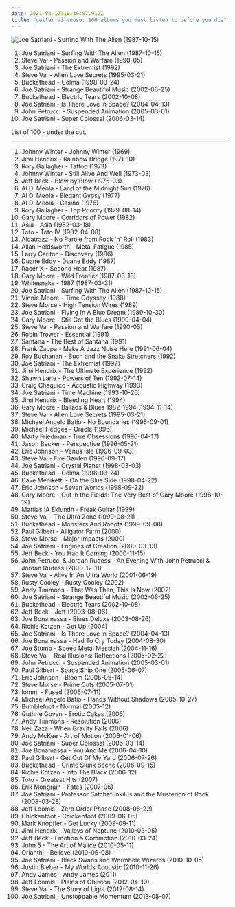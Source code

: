 ```yaml
---
date: 2021-04-12T10:39:07.912Z
title: "guitar virtuoso: 100 albums you must listen to before you die"
---
```

![Joe Satriani - Surfing With The Alien (1987-10-15)](http://coverartarchive.org/release/b06fe72c-868c-4d21-91ff-593a4b0e2022/15141670144-500.jpg "Joe Satriani - Surfing With The Alien (1987-10-15)")
<ol class="albums">
<li data-cover="http://coverartarchive.org/release/b06fe72c-868c-4d21-91ff-593a4b0e2022/15141670144-500.jpg" data-tags="instrumental rock, guitar virtuoso" role="button">Joe Satriani - Surfing With The Alien (1987-10-15)</li>
<li data-cover="http://coverartarchive.org/release/7a83e47e-78be-4992-bcff-c3cb6c2683db/4608197588-500.jpg" data-tags="instrumental rock, guitar virtuoso" role="button">Steve Vai - Passion and Warfare (1990-05)</li>
<li data-cover="https://img.discogs.com/zcbdxYi8QP7ObDrIpoZiAqtfJJw=/fit-in/600x906/filters:strip_icc():format(jpeg):mode_rgb():quality(90)/discogs-images/R-3178290-1543779095-8106.jpeg.jpg" data-tags="instrumental rock, guitar virtuoso, instrumental" role="button">Joe Satriani - The Extremist (1992)</li>
<li data-cover="http://coverartarchive.org/release/6fc1a4df-ceb8-4d79-84c1-0f3d6f207750/23035733527-500.jpg" data-tags="guitar virtuoso, instrumental rock, guitar" role="button">Steve Vai - Alien Love Secrets (1995-03-21)</li>
<li data-cover="http://coverartarchive.org/release/6173c409-e099-46e8-b823-677bb08b255a/14928692380-500.jpg" data-tags="instrumental, ambient, guitar virtuoso" role="button">Buckethead - Colma (1998-03-24)</li>
<li data-cover="https://img.discogs.com/5h_ZrW3sDyRcs5RDs9QWzsN9gvc=/fit-in/600x603/filters:strip_icc():format(jpeg):mode_rgb():quality(90)/discogs-images/R-7872856-1450630821-7855.jpeg.jpg" data-tags="guitar virtuoso, instrumental rock" role="button">Joe Satriani - Strange Beautiful Music (2002-06-25)</li>
<li data-cover="http://coverartarchive.org/release/7ad421cb-26d8-47d9-ac97-ef0ba5230646/14928752516-500.jpg" data-tags="instrumental, guitar virtuoso, experimental" role="button">Buckethead - Electric Tears (2002-10-08)</li>
<li data-cover="http://coverartarchive.org/release/73f34799-1a4c-4ecb-89dc-2a05a0f1103b/4526835963-500.jpg" data-tags="guitar virtuoso, instrumental rock" role="button">Joe Satriani - Is There Love in Space? (2004-04-13)</li>
<li data-cover="http://coverartarchive.org/release/39d56964-24ff-49e8-9cdd-939568ca2901/1617756617-500.jpg" data-tags="guitar virtuoso, instrumental, progressive metal" role="button">John Petrucci - Suspended Animation (2005-03-01)</li>
<li data-cover="http://coverartarchive.org/release/b0eab380-050a-3b30-8262-3305b4bb0359/6968445434-500.jpg" data-tags="instrumental rock, guitar virtuoso" role="button">Joe Satriani - Super Colossal (2006-03-14)</li>
</ol>
List of 100 - under the cut.
<!-- more -->

_________________

<ol class="albums">
<li data-cover="http://coverartarchive.org/release/1c546b7c-9342-44b2-8049-f6c66f32d29c/16055568607-500.jpg" data-tags="blues, blues rock" role="button">
Johnny Winter - Johnny Winter (1969)
</li>
<li data-cover="https://img.discogs.com/TeuB0YgylQEFx6QexoX7I_xCLoA=/fit-in/300x300/filters:strip_icc():format(jpeg):mode_rgb():quality(90)/discogs-images/R-5908490-1406034554-1635.jpeg.jpg" data-tags="rock, guitar" role="button">
Jimi Hendrix - Rainbow Bridge (1971-10)
</li>
<li data-cover="http://coverartarchive.org/release/8daf4cd8-def7-4993-b1ef-340700ca95ff/7443035790-500.jpg" data-tags="blues rock" role="button">
Rory Gallagher - Tattoo (1973)
</li>
<li data-cover="https://img.discogs.com/AHtC3FVIMsoA6hRqe56C8Ax2Jm8=/fit-in/600x578/filters:strip_icc():format(jpeg):mode_rgb():quality(90)/discogs-images/R-6931769-1429801974-8154.jpeg.jpg" data-tags="blues rock" role="button">
Johnny Winter - Still Alive And Well (1973-03)
</li>
<li data-cover="https://img.discogs.com/F_PpNjjNEZPo3pSL97LApvoxhJU=/fit-in/600x590/filters:strip_icc():format(jpeg):mode_rgb():quality(90)/discogs-images/R-7016529-1572163829-8011.jpeg.jpg" data-tags="fusion" role="button">
Jeff Beck - Blow by Blow (1975-03)
</li>
<li data-cover="http://coverartarchive.org/release/2130badd-2c36-4061-b03e-66127118a7dc/5191736117-500.jpg" data-tags="fusion, jazz fusion" role="button">
Al Di Meola - Land of the Midnight Sun (1976)
</li>
<li data-cover="https://img.discogs.com/P08vvN0k9cAp_205aggHldYpfl8=/fit-in/600x616/filters:strip_icc():format(jpeg):mode_rgb():quality(90)/discogs-images/R-2622005-1536349971-1230.jpeg.jpg" data-tags="jazz fusion, jazz, fusion" role="button">
Al Di Meola - Elegant Gypsy (1977)
</li>
<li data-cover="http://coverartarchive.org/release/a1dd2224-95f1-4928-9686-c7cdb8da5afa/5165285855-500.jpg" data-tags="fusion" role="button">
Al Di Meola - Casino (1978)
</li>
<li data-cover="http://coverartarchive.org/release/db27de8b-8253-4b1b-bcda-bad5bb882a43/7443079396-500.jpg" data-tags="blues, blues rock, classic rock" role="button">
Rory Gallagher - Top Priority (1979-08-14)
</li>
<li data-cover="http://coverartarchive.org/release/679c7769-03cf-4582-bf45-cce56450c8c0/19982018420-500.jpg" data-tags="rock" role="button">
Gary Moore - Corridors of Power (1982)
</li>
<li data-cover="http://coverartarchive.org/release/9e1604a5-a7b1-46f4-adff-b5c5a8bd33b0/12748445063-500.jpg" data-tags="progressive rock" role="button">
Asia - Asia (1982-03-18)
</li>
<li data-cover="http://coverartarchive.org/release/c7c6a575-1d22-40d9-a112-bca069207eb6/14497556057-500.jpg" data-tags="80s, classic rock, soft rock" role="button">
Toto - Toto IV (1982-04-08)
</li>
<li data-cover="https://img.discogs.com/ShKKWfUs68Diszr5Rw4MDHpWT0U=/fit-in/300x300/filters:strip_icc():format(jpeg):mode_rgb():quality(90)/discogs-images/R-2438572-1539354338-8517.jpeg.jpg" data-tags="hard rock, guitar virtuoso, yngwie malmsteen" role="button">
Alcatrazz - No Parole from Rock 'n' Roll (1983)
</li>
<li data-cover="https://img.discogs.com/l11eJQX-Qbi88KDHpfGcME4wWUg=/fit-in/439x443/filters:strip_icc():format(jpeg):mode_rgb():quality(90)/discogs-images/R-3667906-1339584107-1206.jpeg.jpg" data-tags="fusion" role="button">
Allan Holdsworth - Metal Fatigue (1985)
</li>
<li data-cover="https://via.placeholder.com/450" data-tags="smooth jazz" role="button">
Larry Carlton - Discovery (1986)
</li>
<li data-cover="http://coverartarchive.org/release/48b94126-5941-4076-8b0b-fc586c416e07/23743667370-500.jpg" data-tags="twangy guitar" role="button">
Duane Eddy - Duane Eddy (1987)
</li>
<li data-cover="https://img.discogs.com/jvdFdwcboJ6e9FQJRMgNi2YuwPI=/fit-in/600x588/filters:strip_icc():format(jpeg):mode_rgb():quality(90)/discogs-images/R-4705357-1372840963-5632.jpeg.jpg" data-tags="heavy metal" role="button">
Racer X - Second Heat (1987)
</li>
<li data-cover="https://img.discogs.com/HLKOcTiJhaU9tywtL_RnFq3k69E=/fit-in/300x300/filters:strip_icc():format(jpeg):mode_rgb():quality(90)/discogs-images/R-1328174-1301762717.jpeg.jpg" data-tags="rock" role="button">
Gary Moore - Wild Frontier (1987-03-18)
</li>
<li data-cover="http://coverartarchive.org/release/2049b55c-0714-4ca2-8352-ba0d7041e5fd/6322117461-500.jpg" data-tags="hard rock" role="button">
Whitesnake - 1987 (1987-03-31)
</li>
<li data-cover="http://coverartarchive.org/release/b06fe72c-868c-4d21-91ff-593a4b0e2022/15141670144-500.jpg" data-tags="instrumental rock, guitar virtuoso" role="button">
Joe Satriani - Surfing With The Alien (1987-10-15)
</li>
<li data-cover="http://coverartarchive.org/release/92eb1dd0-abbb-4b95-b4e9-2e61074bd97b/13572842813-500.jpg" data-tags="guitar virtuoso" role="button">
Vinnie Moore - Time Odyssey (1988)
</li>
<li data-cover="http://coverartarchive.org/release/79a6632e-246c-48b7-bafa-d849af77696f/7729055358-500.jpg" data-tags="guitar virtuoso, instrumental guitar rock" role="button">
Steve Morse - High Tension Wires (1989)
</li>
<li data-cover="http://coverartarchive.org/release/cbda74c7-2b47-399a-b1cd-11384ac7529f/1726938938-500.jpg" data-tags="instrumental rock, guitar virtuoso" role="button">
Joe Satriani - Flying In A Blue Dream (1989-10-30)
</li>
<li data-cover="http://coverartarchive.org/release/b96e7620-18b1-494b-a7c7-19faae798099/3291021954-500.jpg" data-tags="blues rock, blues" role="button">
Gary Moore - Still Got the Blues (1990-04-04)
</li>
<li data-cover="http://coverartarchive.org/release/7a83e47e-78be-4992-bcff-c3cb6c2683db/4608197588-500.jpg" data-tags="instrumental rock, guitar virtuoso" role="button">
Steve Vai - Passion and Warfare (1990-05)
</li>
<li data-cover="https://img.discogs.com/WA4QFPrqdD-pUrcmY-VjUhCqGuI=/fit-in/600x600/filters:strip_icc():format(jpeg):mode_rgb():quality(90)/discogs-images/R-9658137-1484332186-7785.jpeg.jpg" data-tags="blues rock, classic rock" role="button">
Robin Trower - Essential (1991)
</li>
<li data-cover="https://img.discogs.com/7aFINOY3R4gg3XpTLiN3Kyp12IA=/fit-in/600x598/filters:strip_icc():format(jpeg):mode_rgb():quality(90)/discogs-images/R-6421107-1418785861-3056.jpeg.jpg" data-tags="guitar virtuoso" role="button">
Santana - The Best of Santana (1991)
</li>
<li data-cover="https://img.discogs.com/HL3z-D4sfWoWsVR9BzTtM6_Oh3c=/fit-in/600x607/filters:strip_icc():format(jpeg):mode_rgb():quality(90)/discogs-images/R-11892979-1527710498-5704.jpeg.jpg" data-tags="rock, 80s, experimental, singer-songwriter, jazz fusion, 90s, progressive, oldies, jazz rock, male vocalists, guitar virtuoso, zappa, 1980s, albums to get, znebula, f zappa" role="button">
Frank Zappa - Make A Jazz Noise Here (1991-06-04)
</li>
<li data-cover="http://coverartarchive.org/release/829382cf-c96a-40a8-aef9-5d725d54cc2f/7538809120-500.jpg" data-tags="blues, guitar virtuoso, roy buchanan" role="button">
Roy Buchanan - Buch and the Snake Stretchers (1992)
</li>
<li data-cover="https://img.discogs.com/zcbdxYi8QP7ObDrIpoZiAqtfJJw=/fit-in/600x906/filters:strip_icc():format(jpeg):mode_rgb():quality(90)/discogs-images/R-3178290-1543779095-8106.jpeg.jpg" data-tags="instrumental rock, guitar virtuoso, instrumental" role="button">
Joe Satriani - The Extremist (1992)
</li>
<li data-cover="http://coverartarchive.org/release/94a88cc8-2ce3-4ca3-afd7-d2411844b122/18759016208-500.jpg" data-tags="classic rock, rock" role="button">
Jimi Hendrix - The Ultimate Experience (1992)
</li>
<li data-cover="https://img.discogs.com/2lyKYH6w2FPYLLFLYF_f2awnAs8=/fit-in/200x200/filters:strip_icc():format(jpeg):mode_rgb():quality(90)/discogs-images/R-1033008-1186275569.jpeg.jpg" data-tags="guitar virtuoso" role="button">
Shawn Lane - Powers of Ten (1992-07-14)
</li>
<li data-cover="https://img.discogs.com/ChUgvhIWIVQpohV3tyHWJQA8vRM=/fit-in/252x258/filters:strip_icc():format(jpeg):mode_rgb():quality(90)/discogs-images/R-2446781-1284540147.jpeg.jpg" data-tags="guitar virtuoso" role="button">
Craig Chaquico - Acoustic Highway (1993)
</li>
<li data-cover="http://coverartarchive.org/release/5551ab4f-c09f-4456-8d8c-821f63f71d7c/4524676990-500.jpg" data-tags="guitar virtuoso" role="button">
Joe Satriani - Time Machine (1993-10-26)
</li>
<li data-cover="http://coverartarchive.org/release/c521a73a-a455-4fce-8f30-3b6b96d2a014/17155884093-500.jpg" data-tags="guitar virtuoso" role="button">
Jimi Hendrix - Bleeding Heart (1994)
</li>
<li data-cover="http://coverartarchive.org/release/ea258c97-fef5-4eb0-8a6f-b121fc516250/15368357135-500.jpg" data-tags="blues" role="button">
Gary Moore - Ballads & Blues 1982-1994 (1994-11-14)
</li>
<li data-cover="http://coverartarchive.org/release/6fc1a4df-ceb8-4d79-84c1-0f3d6f207750/23035733527-500.jpg" data-tags="guitar virtuoso, instrumental rock, guitar" role="button">
Steve Vai - Alien Love Secrets (1995-03-21)
</li>
<li data-cover="http://coverartarchive.org/release/af0ade95-df87-45ff-b98d-97306b9e916c/5371373102-500.jpg" data-tags="guitar virtuoso" role="button">
Michael Angelo Batio - No Boundaries (1995-09-01)
</li>
<li data-cover="http://coverartarchive.org/release/5284faf7-e959-44b8-926b-8f5d158bd831/6366575619-500.jpg" data-tags="guitar virtuoso, windham hill records, windham hill recording" role="button">
Michael Hedges - Oracle (1996)
</li>
<li data-cover="https://img.discogs.com/tC3bbcwG2xz1bOJ1UgiVQmLW2Z8=/fit-in/600x450/filters:strip_icc():format(jpeg):mode_rgb():quality(90)/discogs-images/R-9257292-1477491778-5649.jpeg.jpg" data-tags="guitar virtuoso, instrumental" role="button">
Marty Friedman - True Obsessions (1996-04-17)
</li>
<li data-cover="https://img.discogs.com/mNXWnxU6AigruWA4NqM5Yj2B2dk=/fit-in/500x501/filters:strip_icc():format(jpeg):mode_rgb():quality(90)/discogs-images/R-806104-1504454664-2413.jpeg.jpg" data-tags="guitar virtuoso" role="button">
Jason Becker - Perspective (1996-05-21)
</li>
<li data-cover="http://coverartarchive.org/release/e64ca838-3e17-4fa8-95c0-a4ca9fc131ac/6284702972-500.jpg" data-tags="guitar virtuoso" role="button">
Eric Johnson - Venus Isle (1996-09-03)
</li>
<li data-cover="https://img.discogs.com/oOx0rjsmKvMy2n-zxGt6EV-Dfqc=/fit-in/600x598/filters:strip_icc():format(jpeg):mode_rgb():quality(90)/discogs-images/R-3357095-1383601658-5363.jpeg.jpg" data-tags="instrumental rock, guitar virtuoso" role="button">
Steve Vai - Fire Garden (1996-09-17)
</li>
<li data-cover="http://coverartarchive.org/release/9c61fc3f-f5b2-4789-a208-a62965f4eecd/6968354340-500.jpg" data-tags="instrumental rock, guitar virtuoso" role="button">
Joe Satriani - Crystal Planet (1998-03-03)
</li>
<li data-cover="http://coverartarchive.org/release/6173c409-e099-46e8-b823-677bb08b255a/14928692380-500.jpg" data-tags="instrumental, ambient, guitar virtuoso" role="button">
Buckethead - Colma (1998-03-24)
</li>
<li data-cover="http://coverartarchive.org/release/d6eb9772-c56f-4a60-8709-4959c6245047/19698441867-500.jpg" data-tags="blues rock" role="button">
Dave Meniketti - On the Blue Side (1998-04-22)
</li>
<li data-cover="http://coverartarchive.org/release/b5720a59-f7d5-4b8b-b4ed-a7b7afebde86/15328439708-500.jpg" data-tags="guitar virtuoso, instrumental" role="button">
Eric Johnson - Seven Worlds (1998-09-22)
</li>
<li data-cover="http://coverartarchive.org/release/fa649e41-d3e6-3b9f-b48a-e201095baae3/13142326119-500.jpg" data-tags="guitar virtuoso" role="button">
Gary Moore - Out in the Fields: The Very Best of Gary Moore (1998-10-19)
</li>
<li data-cover="http://coverartarchive.org/release/d6354a58-b74d-4265-a92c-beb56dd6c9fd/17872685538-500.jpg" data-tags="rock, guitar virtuoso, progressive alternative metal, progressive jazz fusion metal, progressive alternative rock" role="button">
Mattias IA Eklundh - Freak Guitar (1999)
</li>
<li data-cover="https://img.discogs.com/7cE9XJrzhryWvXUd_arWVokB16w=/fit-in/600x597/filters:strip_icc():format(jpeg):mode_rgb():quality(90)/discogs-images/R-13447692-1554393966-7983.jpeg.jpg" data-tags="guitar virtuoso, instrumental rock" role="button">
Steve Vai - The Ultra Zone (1999-08-21)
</li>
<li data-cover="https://img.discogs.com/FGhz_1zDew2-jV-9NsE3PZ3NX5Q=/fit-in/189x250/filters:strip_icc():format(jpeg):mode_rgb():quality(90)/discogs-images/R-16452831-1607835740-3610.jpeg.jpg" data-tags="experimental, avant-garde, guitar virtuoso" role="button">
Buckethead - Monsters And Robots (1999-09-08)
</li>
<li data-cover="https://img.discogs.com/iR3w1xUNvyFRzeoUXsPYfiIhmm0=/fit-in/600x532/filters:strip_icc():format(jpeg):mode_rgb():quality(90)/discogs-images/R-9977958-1489569493-4464.jpeg.jpg" data-tags="guitar virtuoso" role="button">
Paul Gilbert - Alligator Farm (2000)
</li>
<li data-cover="https://img.discogs.com/nl2_4cHBAnnWWioxmYvVICI73Tw=/fit-in/600x601/filters:strip_icc():format(jpeg):mode_rgb():quality(90)/discogs-images/R-1264309-1613778316-3031.jpeg.jpg" data-tags="guitar virtuoso, steve morse, magna carta artists" role="button">
Steve Morse - Major Impacts (2000)
</li>
<li data-cover="http://coverartarchive.org/release/b4803f49-06f2-383f-b790-10d1fff6b85e/15544478160-500.jpg" data-tags="instrumental rock" role="button">
Joe Satriani - Engines of Creation (2000-03-13)
</li>
<li data-cover="https://img.discogs.com/h8E77VPub3W_ckBglx9y_HUt2VU=/fit-in/600x600/filters:strip_icc():format(jpeg):mode_rgb():quality(90)/discogs-images/R-8254566-1458042076-9050.jpeg.jpg" data-tags="guitar virtuoso, jeff beck, rock, guitar" role="button">
Jeff Beck - You Had It Coming (2000-11-15)
</li>
<li data-cover="https://img.discogs.com/TkppRoHm77iJ9cTYtaK1xlOehaE=/fit-in/600x591/filters:strip_icc():format(jpeg):mode_rgb():quality(90)/discogs-images/R-479064-1599514301-9114.jpeg.jpg" data-tags="instrumental, progressive rock" role="button">
John Petrucci & Jordan Rudess - An Evening With John Petrucci & Jordan Rudess (2000-12-11)
</li>
<li data-cover="https://img.discogs.com/JaZ1LxZoip0FmnGfmhKMWmWafVs=/fit-in/600x603/filters:strip_icc():format(jpeg):mode_rgb():quality(90)/discogs-images/R-2847858-1493100669-6696.jpeg.jpg" data-tags="instrumental rock" role="button">
Steve Vai - Alive In An Ultra World (2001-06-19)
</li>
<li data-cover="https://img.discogs.com/oBbo216xkMxP1unsrQQE74uYWXY=/fit-in/600x594/filters:strip_icc():format(jpeg):mode_rgb():quality(90)/discogs-images/R-3317315-1456064135-8270.jpeg.jpg" data-tags="guitar virtuoso" role="button">
Rusty Cooley - Rusty Cooley (2002)
</li>
<li data-cover="https://img.discogs.com/15w7al9qUqcYoydsV9CcpM2xlXg=/fit-in/600x600/filters:strip_icc():format(jpeg):mode_rgb():quality(90)/discogs-images/R-11218284-1512089234-1645.jpeg.jpg" data-tags="guitar virtuoso" role="button">
Andy Timmons - That Was Then, This Is Now (2002)
</li>
<li data-cover="https://img.discogs.com/5h_ZrW3sDyRcs5RDs9QWzsN9gvc=/fit-in/600x603/filters:strip_icc():format(jpeg):mode_rgb():quality(90)/discogs-images/R-7872856-1450630821-7855.jpeg.jpg" data-tags="guitar virtuoso, instrumental rock" role="button">
Joe Satriani - Strange Beautiful Music (2002-06-25)
</li>
<li data-cover="http://coverartarchive.org/release/7ad421cb-26d8-47d9-ac97-ef0ba5230646/14928752516-500.jpg" data-tags="instrumental, guitar virtuoso, experimental" role="button">
Buckethead - Electric Tears (2002-10-08)
</li>
<li data-cover="https://img.discogs.com/4bOGAW1fpPLYOHj8KJhCxrfadI0=/fit-in/600x596/filters:strip_icc():format(jpeg):mode_rgb():quality(90)/discogs-images/R-2513137-1442331042-2541.jpeg.jpg" data-tags="guitar" role="button">
Jeff Beck - Jeff (2003-08-06)
</li>
<li data-cover="https://img.discogs.com/MjzMDHbXVom57VN0y1T5FdqxLEI=/fit-in/500x485/filters:strip_icc():format(jpeg):mode_rgb():quality(90)/discogs-images/R-4612040-1369923028-1886.jpeg.jpg" data-tags="blues, blues rock" role="button">
Joe Bonamassa - Blues Deluxe (2003-08-26)
</li>
<li data-cover="http://coverartarchive.org/release/2fcaedde-67e8-4759-b49f-6f1b507d990e/11311737712-500.jpg" data-tags="guitar virtuoso, blues, guitar, allboutguitar, allbout guitar lessons - blues workshops karlsruhe" role="button">
Richie Kotzen - Get Up (2004)
</li>
<li data-cover="http://coverartarchive.org/release/73f34799-1a4c-4ecb-89dc-2a05a0f1103b/4526835963-500.jpg" data-tags="guitar virtuoso, instrumental rock" role="button">
Joe Satriani - Is There Love in Space? (2004-04-13)
</li>
<li data-cover="https://img.discogs.com/vVp9O5iiYZLj1vUg9p71_CnHg9A=/fit-in/600x600/filters:strip_icc():format(jpeg):mode_rgb():quality(90)/discogs-images/R-16112560-1603637539-3897.jpeg.jpg" data-tags="blues rock" role="button">
Joe Bonamassa - Had To Cry Today (2004-08-30)
</li>
<li data-cover="http://coverartarchive.org/release/9cb4718b-7c35-4f28-a116-47d14d8d384e/4282801552-500.jpg" data-tags="heavy metal, guitar virtuoso" role="button">
Joe Stump - Speed Metal Messiah (2004-11-16)
</li>
<li data-cover="http://coverartarchive.org/release/290c34b5-f56e-4fa9-8676-04a3e920eda5/15271585695-500.jpg" data-tags="guitar virtuoso, instrumental rock" role="button">
Steve Vai - Real Illusions: Reflections (2005-02-22)
</li>
<li data-cover="http://coverartarchive.org/release/39d56964-24ff-49e8-9cdd-939568ca2901/1617756617-500.jpg" data-tags="guitar virtuoso, instrumental, progressive metal" role="button">
John Petrucci - Suspended Animation (2005-03-01)
</li>
<li data-cover="https://img.discogs.com/8lqYzmxSwa9qzRLyOJRvL5rXKF0=/fit-in/400x400/filters:strip_icc():format(jpeg):mode_rgb():quality(90)/discogs-images/R-2867889-1304782784.jpeg.jpg" data-tags="guitar virtuoso" role="button">
Paul Gilbert - Space Ship One (2005-06-07)
</li>
<li data-cover="http://coverartarchive.org/release/67ec78f6-b739-41be-b1e2-f1c99a0999b2/6284900914-500.jpg" data-tags="guitar, guitar virtuoso" role="button">
Eric Johnson - Bloom (2005-06-14)
</li>
<li data-cover="https://img.discogs.com/cqK-7dC04x9lc6Uj89Qd8vyJxvQ=/fit-in/600x450/filters:strip_icc():format(jpeg):mode_rgb():quality(90)/discogs-images/R-7480913-1442511062-3459.jpeg.jpg" data-tags="guitar virtuoso, progressive rock" role="button">
Steve Morse - Prime Cuts (2005-07-01)
</li>
<li data-cover="http://coverartarchive.org/release/af35553c-a616-4b85-8da7-15d3e2c7891f/7124998082-500.jpg" data-tags="heavy metal" role="button">
Iommi - Fused (2005-07-11)
</li>
<li data-cover="https://img.discogs.com/kDAwhUH8ilkDmbBYzVGCB-JoxzA=/fit-in/600x600/filters:strip_icc():format(jpeg):mode_rgb():quality(90)/discogs-images/R-4119755-1460963141-2662.jpeg.jpg" data-tags="guitar virtuoso" role="button">
Michael Angelo Batio - Hands Without Shadows (2005-10-27)
</li>
<li data-cover="https://img.discogs.com/YFAVl4wcsMOoDlcJYdbGrp8ODXA=/fit-in/600x600/filters:strip_icc():format(jpeg):mode_rgb():quality(90)/discogs-images/R-838170-1539644069-9325.jpeg.jpg" data-tags="rock" role="button">
Bumblefoot - Normal (2005-12)
</li>
<li data-cover="http://coverartarchive.org/release/3bdc7a73-f706-4e2d-a7be-3866984ed99b/2356490684-500.jpg" data-tags="instrumental, fusion, guitar virtuoso" role="button">
Guthrie Govan - Erotic Cakes (2006)
</li>
<li data-cover="https://img.discogs.com/P3DESexB9-81Z87F5xHP3Ft6P8k=/fit-in/600x538/filters:strip_icc():format(jpeg):mode_rgb():quality(90)/discogs-images/R-3637236-1338370880-1683.jpeg.jpg" data-tags="guitar virtuoso" role="button">
Andy Timmons - Resolution (2006)
</li>
<li data-cover="http://coverartarchive.org/release/321e9e11-c5dc-44a4-ad27-f6e323175778/28068311780-500.jpg" data-tags="guitar virtuoso" role="button">
Neil Zaza - When Gravity Fails (2006)
</li>
<li data-cover="http://coverartarchive.org/release/27a0c006-98f3-428a-a945-56a2ab39f070/15577024250-500.jpg" data-tags="acoustic, guitar" role="button">
Andy McKee - Art of Motion (2006-01-06)
</li>
<li data-cover="http://coverartarchive.org/release/b0eab380-050a-3b30-8262-3305b4bb0359/6968445434-500.jpg" data-tags="instrumental rock, guitar virtuoso" role="button">
Joe Satriani - Super Colossal (2006-03-14)
</li>
<li data-cover="http://coverartarchive.org/release/e015497b-0903-4a3c-8784-0008ab3116f5/20252222094-500.jpg" data-tags="blues, blues rock" role="button">
Joe Bonamassa - You And Me (2006-04-10)
</li>
<li data-cover="https://img.discogs.com/upBJ0Zez3WV2eJql12oiHoSTJRg=/fit-in/500x500/filters:strip_icc():format(jpeg):mode_rgb():quality(90)/discogs-images/R-3812018-1345375692-1072.jpeg.jpg" data-tags="guitar virtuoso, rock, instrumental, instrumental rock" role="button">
Paul Gilbert - Get Out Of My Yard (2006-07-26)
</li>
<li data-cover="http://coverartarchive.org/release/a65f1f2f-bee5-463a-ad31-34a031c5f007/14928727017-500.jpg" data-tags="guitar virtuoso, instrumental, experimental, avant-garde" role="button">
Buckethead - Crime Slunk Scene (2006-09-15)
</li>
<li data-cover="http://coverartarchive.org/release/15b4fecd-090f-4399-9d40-af6ee4fa0ba3/15653847052-500.jpg" data-tags="allboutguitar, blues, guitar, guitar virtuoso, guitar karlsruhe, gitarrenunterricht in karlsruhe" role="button">
Richie Kotzen - Into The Black (2006-12)
</li>
<li data-cover="https://img.discogs.com/ScRjA_QLaGQ0UlyAF7k7tVkblXk=/fit-in/589x582/filters:strip_icc():format(jpeg):mode_rgb():quality(90)/discogs-images/R-7203937-1436097315-9486.jpeg.jpg" data-tags="classic rock" role="button">
Toto - Greatest Hits (2007)
</li>
<li data-cover="http://coverartarchive.org/release/d2f1ef6a-e0b8-48b0-aa96-9ff9c6b20113/28819935253-500.jpg" data-tags="instrumental" role="button">
Erik Mongrain - Fates (2007-06)
</li>
<li data-cover="http://coverartarchive.org/release/55f96af9-1792-43c4-891b-1a93dc084c48/10929669563-500.jpg" data-tags="instrumental rock, rock" role="button">
Joe Satriani - Professor Satchafunkilus and the Musterion of Rock (2008-03-28)
</li>
<li data-cover="http://coverartarchive.org/release/ac055150-482b-3d5f-8177-77f7a1b7fd9a/7123502094-500.jpg" data-tags="progressive metal" role="button">
Jeff Loomis - Zero Order Phase (2008-08-22)
</li>
<li data-cover="https://img.discogs.com/vZ7VfI80ZaUih8jiKDSCcLJ_CME=/fit-in/496x496/filters:strip_icc():format(jpeg):mode_rgb():quality(90)/discogs-images/R-1788794-1243380969.jpeg.jpg" data-tags="hard rock, rock" role="button">
Chickenfoot - Chickenfoot (2009-06-05)
</li>
<li data-cover="http://coverartarchive.org/release/43075c98-16b9-4d92-bb33-44a3a84d58a6/19979198538-500.jpg" data-tags="blues rock, rock" role="button">
Mark Knopfler - Get Lucky (2009-09-11)
</li>
<li data-cover="https://img.discogs.com/20kU5POHDa6FFpSgiU8xI2hhPWo=/fit-in/600x600/filters:strip_icc():format(jpeg):mode_rgb():quality(90)/discogs-images/R-1074826-1405901004-8428.jpeg.jpg" data-tags="classic rock, guitar, psychedelic rock" role="button">
Jimi Hendrix - Valleys of Neptune (2010-03-05)
</li>
<li data-cover="http://coverartarchive.org/release/41b9dbe2-eeed-4009-9396-50f298ce2b7a/24070407526-500.jpg" data-tags="rock, guitar" role="button">
Jeff Beck - Emotion & Commotion (2010-03-24)
</li>
<li data-cover="http://coverartarchive.org/release/56124be0-f591-492b-a03d-54b4fddbfd15/2064525845-500.jpg" data-tags="alternative metal, guitar virtuoso" role="button">
John 5 - The Art of Malice (2010-05-11)
</li>
<li data-cover="https://img.discogs.com/u1Tm-QWzPgb1GVnz_C9JGQ9kAiI=/fit-in/500x500/filters:strip_icc():format(jpeg):mode_rgb():quality(90)/discogs-images/R-2138811-1266104191.jpeg.jpg" data-tags="pop, guitar virtuoso" role="button">
Orianthi - Believe (2010-06-08)
</li>
<li data-cover="http://coverartarchive.org/release/43d7cf91-66ba-44f0-880c-fe16d53ef61a/22452167402-500.jpg" data-tags="instrumental, instrumental rock, guitar virtuoso, guitarist" role="button">
Joe Satriani - Black Swans and Wormhole Wizards (2010-10-05)
</li>
<li data-cover="http://coverartarchive.org/release/d9206472-5d0c-4617-a1d3-75466a346934/15444150049-500.jpg" data-tags="totec radio, justin bieber" role="button">
Justin Bieber - My Worlds Acoustic (2010-11-26)
</li>
<li data-cover="http://coverartarchive.org/release/2f2429ef-aa4d-472e-ad89-12bf7c2cca4d/11481239613-500.jpg" data-tags="instrumental, progressive metal, progressive, guitar virtuoso, shred" role="button">
Andy James - Andy James (2011)
</li>
<li data-cover="http://coverartarchive.org/release/d13e62be-3de6-4d05-b95c-b2d4cbeda3a5/6968673564-500.jpg" data-tags="progressive metal" role="button">
Jeff Loomis - Plains of Oblivion (2012-04-10)
</li>
<li data-cover="http://coverartarchive.org/release/41a63820-a1d3-4b58-b300-39b610ba1e85/15758426017-500.jpg" data-tags="instrumental rock, rock, guitar virtuoso" role="button">
Steve Vai - The Story of Light (2012-08-14)
</li>
<li data-cover="http://coverartarchive.org/release/2b98d215-a7fe-416b-8953-63bb8f0e72bd/4117752099-500.jpg" data-tags="instrumental rock" role="button">
Joe Satriani - Unstoppable Momentum (2013-05-07)
</li>
</ol>